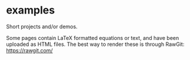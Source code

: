 # examples
Short projects and/or demos.

Some pages contain LaTeX formatted equations or text, and have
been uploaded as HTML files. The best way to render these is
through RawGit: https://rawgit.com/
